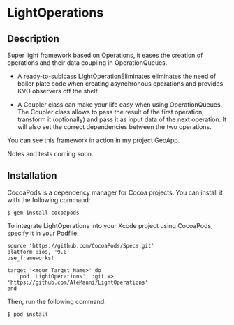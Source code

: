 # LightOperations
## Description
Super light framework based on Operations, it eases the creation of operations and their data coupling in OperationQueues.

* A ready-to-sublcass LightOperationEliminates eliminates the need of boiler plate code when creating asynchronous operations and provides KVO observers off the shelf. 

* A Coupler class can make your life easy when using OperationQueues. The Coupler class allows to pass the result of the first operation, transform it (optionally) and pass it as input data of the next operation.
It will also set the correct dependencies between the two operations.

You can see this framework in action in my project GeoApp.

Notes and tests coming soon. 

## Installation
CocoaPods is a dependency manager for Cocoa projects. You can install it with the following command:
```
$ gem install cocoapods
```
To integrate LightOperations into your Xcode project using CocoaPods, specify it in your Podfile:
```
source 'https://github.com/CocoaPods/Specs.git'
platform :ios, '9.0'
use_frameworks!

target '<Your Target Name>' do
    pod 'LightOperations', :git => 'https://github.com/AleManni/LightOperations'
end
```
Then, run the following command:
```
$ pod install
```
